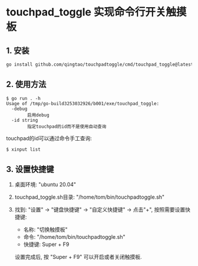 # touchpad_toggle 实现命令行开关触摸板

## 1. 安装

```sh
go install github.com/qingtao/touchpadtoggle/cmd/touchpad_toggle@latest
```

## 2. 使用方法

```
$ go run . -h
Usage of /tmp/go-build3253032926/b001/exe/touchpad_toggle:
  -debug
        启用debug
  -id string
        指定touchpad的id而不是使用自动查询
```

touchpad的id可以通过命令手工查询:

```sh
$ xinput list
```

## 3. 设置快捷键

1. 桌面环境: "ubuntu 20.04"
2. touchpad_toggle.sh目录: "/home/tom/bin/touchpadtoggle.sh"
3. 找到: "设置" -> "键盘快捷键" -> "自定义快捷键" -> 点击"+", 按照需要设置快捷键:

   - 名称: "切换触摸板"
   - 命令: "/home/tom/bin/touchpadtoggle.sh"
   - 快捷键: Super + F9


    设置完成后, 按 "Super + F9" 可以开启或者关闭触摸板.


